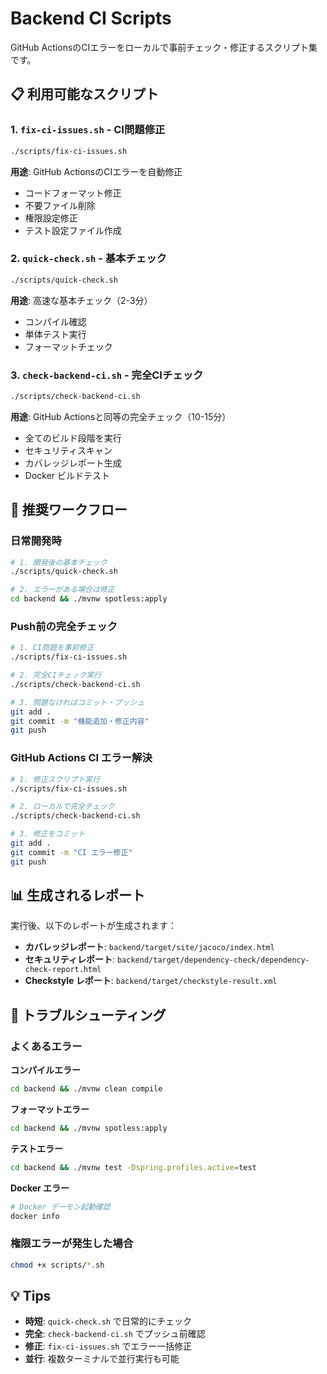 # Backend CI Scripts

GitHub ActionsのCIエラーをローカルで事前チェック・修正するスクリプト集です。

## 📋 利用可能なスクリプト

### 1. `fix-ci-issues.sh` - CI問題修正
```bash
./scripts/fix-ci-issues.sh
```
**用途**: GitHub ActionsのCIエラーを自動修正
- コードフォーマット修正
- 不要ファイル削除
- 権限設定修正
- テスト設定ファイル作成

### 2. `quick-check.sh` - 基本チェック
```bash
./scripts/quick-check.sh
```
**用途**: 高速な基本チェック（2-3分）
- コンパイル確認
- 単体テスト実行
- フォーマットチェック

### 3. `check-backend-ci.sh` - 完全CIチェック
```bash
./scripts/check-backend-ci.sh
```
**用途**: GitHub Actionsと同等の完全チェック（10-15分）
- 全てのビルド段階を実行
- セキュリティスキャン
- カバレッジレポート生成
- Docker ビルドテスト

## 🚀 推奨ワークフロー

### 日常開発時
```bash
# 1. 開発後の基本チェック
./scripts/quick-check.sh

# 2. エラーがある場合は修正
cd backend && ./mvnw spotless:apply
```

### Push前の完全チェック
```bash
# 1. CI問題を事前修正
./scripts/fix-ci-issues.sh

# 2. 完全CIチェック実行
./scripts/check-backend-ci.sh

# 3. 問題なければコミット・プッシュ
git add .
git commit -m "機能追加・修正内容"
git push
```

### GitHub Actions CI エラー解決
```bash
# 1. 修正スクリプト実行
./scripts/fix-ci-issues.sh

# 2. ローカルで完全チェック
./scripts/check-backend-ci.sh

# 3. 修正をコミット
git add .
git commit -m "CI エラー修正"
git push
```

## 📊 生成されるレポート

実行後、以下のレポートが生成されます：
- **カバレッジレポート**: `backend/target/site/jacoco/index.html`
- **セキュリティレポート**: `backend/target/dependency-check/dependency-check-report.html`
- **Checkstyle レポート**: `backend/target/checkstyle-result.xml`

## 🔧 トラブルシューティング

### よくあるエラー

**コンパイルエラー**
```bash
cd backend && ./mvnw clean compile
```

**フォーマットエラー**
```bash
cd backend && ./mvnw spotless:apply
```

**テストエラー**
```bash
cd backend && ./mvnw test -Dspring.profiles.active=test
```

**Docker エラー**
```bash
# Docker デーモン起動確認
docker info
```

### 権限エラーが発生した場合
```bash
chmod +x scripts/*.sh
```

## 💡 Tips

- **時短**: `quick-check.sh` で日常的にチェック
- **完全**: `check-backend-ci.sh` でプッシュ前確認
- **修正**: `fix-ci-issues.sh` でエラー一括修正
- **並行**: 複数ターミナルで並行実行も可能
